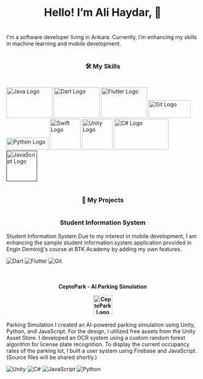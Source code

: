 

<!--
**alihaydarkilic/alihaydarkilic** is a ✨ _special_ ✨ repository because its `README.md` (this file) appears on your GitHub profile.

Here are some ideas to get you started:

- 🔭 I’m currently working on ...
- 🌱 I’m currently learning ...
- 👯 I’m looking to collaborate on ...
- 🤔 I’m looking for help with ...
- 💬 Ask me about ...
- 📫 How to reach me: ...
- 😄 Pronouns: ...
- ⚡ Fun fact: ...
-->
#  <h1 align="center">Hello! I’m Ali Haydar, 👋</h1>
# 
I'm a software developer living in Ankara. Currently, I’m enhancing my skills in machine learning and mobile development.
#
### <h3 align="center">🛠️ My Skills</h3>
#
<a href="https://www.java.com/tr/" target="_blank"><img src="https://muhammeddincer.com/wp-content/uploads/2019/10/java-logo.jpg" alt="Java Logo" style="width: 120px; height: 80px; "></a> <a href="https://dart.dev/" target="_blank"><img src="https://dart.dev/assets/img/logo/logo-white-text.svg" alt="Dart Logo" style="width: 120px; height: 80px; "></a> 
 <a href="https://flutter.dev/" target="_blank"><img src="https://storage.googleapis.com/cms-storage-bucket/ec64036b4eacc9f3fd73.svg" alt="Flutter Logo" style="width: 120px; height: 80px; "></a> <a href="https://git-scm.com/" target="_blank"><img src="https://git-scm.com/images/logo@2x.png" alt="Git Logo" style="width: 110px; height: 46px; "></a> <a href="https://www.python.org/" target="_blank"><img src="https://www.python.org/static/img/python-logo.png" alt="Python Logo" style="width: 110px; height: 31px; "></a> <a href="https://www.swift.org/" target="_blank"><img src="https://cdn-icons-png.flaticon.com/512/5968/5968371.png" alt="Swift Logo" style="width: 80px; height: 80px; "></a> <a href="https://unity.com/" target="_blank"><img src="https://upload.wikimedia.org/wikipedia/commons/c/c4/Unity_2021.svg" alt="Unity Logo" style="width: 80px; height: 80px; "></a> <a href="https://learn.microsoft.com/tr-tr/dotnet/csharp/" target="_blank"><img src="https://miro.medium.com/v2/resize:fit:1400/1*_NVBTVdmjt3Qvq3CZOySXg.jpeg" alt="C# Logo" style="width: 142px; height: 80px; "></a> <a href="" target="_blank"><img src="https://upload.wikimedia.org/wikipedia/commons/thumb/9/99/Unofficial_JavaScript_logo_2.svg/800px-Unofficial_JavaScript_logo_2.svg.png" alt="JavaScript Logo" style="width: 80px; height: 80px; "></a>
#
### <h3 align="center">📂 My Projects</h3>
#
#### <h3 align="center">Student Information System</h3>

Student Information System Due to my interest in mobile development, I am enhancing the sample student information system application provided in Engin Demiroğ's course at BTK Academy by adding my own features.

![Dart](https://img.shields.io/badge/Dart-00BFFF?style=flat&logo=dart&logoColor=white) ![Flutter](https://img.shields.io/badge/Flutter-02569B?style=flat&logo=flutter&logoColor=white) ![Git](https://img.shields.io/badge/Git-F05032?style=flat&logo=git&logoColor=white)


#### <div align="center"> <br><p>CeptePark - AI Parking Simulation</p> <a href="https://cepteparkweb.web.app/" target="_blank"> <img src="https://cepteparkweb.web.app/cepteparklogo.png" alt="CeptePark Logo" width="50" height="50"> </a></div>

Parking Simulation I created an AI-powered parking simulation using Unity, Python, and JavaScript. For the design, I utilized free assets from the Unity Asset Store. I developed an OCR system using a custom random forest algorithm for license plate recognition. To display the current occupancy rates of the parking lot, I built a user system using Firebase and JavaScript. (Source files will be shared shortly.) 

![Unity](https://img.shields.io/badge/Unity-000000?style=flat&logo=unity&logoColor=white) ![C#](https://img.shields.io/badge/C%23-239120?style=flat&logo=csharp&logoColor=white) ![JavaScript](https://img.shields.io/badge/JavaScript-F7DF1E?style=flat&logo=javascript&logoColor=black) ![Python](https://img.shields.io/badge/Python-3776AB?style=flat&logo=python&logoColor=white)
#

    
